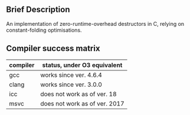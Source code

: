 Brief Description
-----------------

An implementation of zero-runtime-overhead destructors in C, relying on constant-folding optimisations.

Compiler success matrix
-----------------------

| compiler                   | status, under O3 equivalent     |
| -------------------------- | ------------------------------- |
| gcc                        | works since ver. 4.6.4          |
| clang                      | works since ver. 3.0.0          |
| icc                        | does not work as of ver. 18     |
| msvc                       | does not work as of ver. 2017   |

